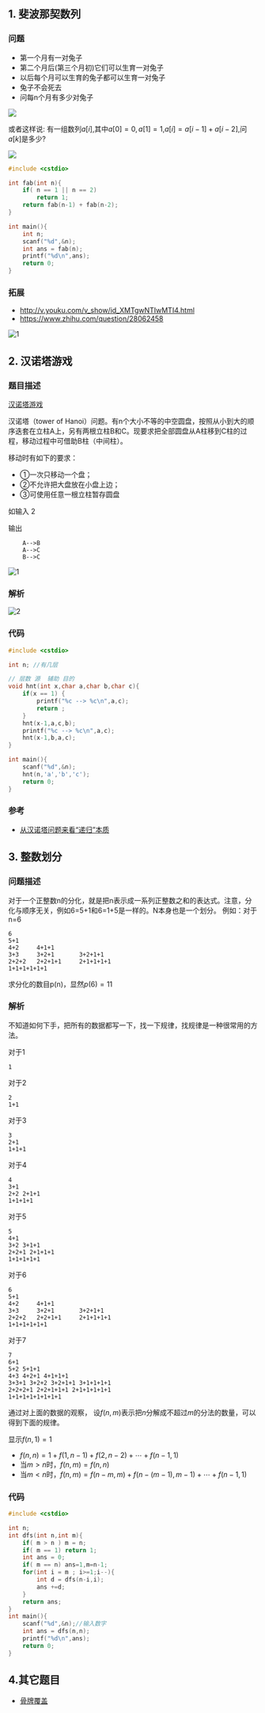 
## 1. 斐波那契数列

### 问题

 - 第一个月有一对兔子
 - 第二个月后(第三个月初)它们可以生育一对兔子
 - 以后每个月可以生育的兔子都可以生育一对兔子
 - 兔子不会死去
 - 问每n个月有多少对兔子

![](./fab-1.jpg)


或者这样说: 有一组数列$a[i]$,其中$a[0] = 0,a[1] = 1$,$a[i] = a[i-1] + a[i-2]$,问$a[k]$是多少?



![](./fab-2.jpg)


```c
#include <cstdio>

int fab(int n){
    if( n == 1 || n == 2)
        return 1;
    return fab(n-1) + fab(n-2);
}

int main(){
    int n;
    scanf("%d",&n);
    int ans = fab(n);
    printf("%d\n",ans);
    return 0;
}

```



### 拓展

- http://v.youku.com/v_show/id_XMTgwNTIwMTI4.html
- https://www.zhihu.com/question/28062458


![1](./plant_fac.jpg)

## 2. 汉诺塔游戏

### 题目描述

[汉诺塔游戏](http://www.4399.com/flash/676_1.htm)

汉诺塔（tower of Hanoi）问题。有n个大小不等的中空圆盘，按照从小到大的顺序迭套在立柱A上，另有两根立柱B和C。现要求把全部圆盘从A柱移到C柱的过程，移动过程中可借助B柱（中间柱）。

移动时有如下的要求：

 - ①一次只移动一个盘；
 - ②不允许把大盘放在小盘上边；
 - ③可使用任意一根立柱暂存圆盘 

如输入  2

输出

```
    A-->B
    A-->C
    B-->C
```

![1](./hnt.png)

### 解析


![2](./hnt1.png)

### 代码

```c
#include <cstdio>

int n; //有几层

// 层数 源  辅助 目的
void hnt(int x,char a,char b,char c){
    if(x == 1) {
        printf("%c --> %c\n",a,c);
        return ;
    }
    hnt(x-1,a,c,b);
    printf("%c --> %c\n",a,c);
    hnt(x-1,b,a,c);
}

int main(){
    scanf("%d",&n);
    hnt(n,'a','b','c');
    return 0;
}
```


### 参考

 - [从汉诺塔问题来看“递归”本质](https://www.cnblogs.com/tgycoder/p/6063722.html)


## 3. 整数划分

### 问题描述

对于一个正整数n的分化，就是把n表示成一系列正整数之和的表达式。注意，分化与顺序无关，例如6=5+1和6=1+5是一样的。N本身也是一个划分。
例如：对于n=6

```
6
5+1
4+2     4+1+1
3+3     3+2+1       3+2+1+1
2+2+2   2+2+1+1     2+1+1+1+1
1+1+1+1+1+1
```
求分化的数目p(n)，显然$p(6) = 11$

### 解析

不知道如何下手，把所有的数据都写一下，找一下规律，找规律是一种很常用的方法。

对于1

```
1
```

对于2

```
2
1+1
```

对于3

```
3
2+1
1+1+1
```

对于4

```
4
3+1
2+2 2+1+1
1+1+1+1
```

对于5

```
5
4+1
3+2 3+1+1
2+2+1 2+1+1+1
1+1+1+1+1
```

对于6

```
6
5+1
4+2     4+1+1
3+3     3+2+1       3+2+1+1
2+2+2   2+2+1+1     2+1+1+1+1
1+1+1+1+1+1
```

对于7

```
7
6+1
5+2 5+1+1
4+3 4+2+1 4+1+1+1
3+3+1 3+2+2 3+2+1+1 3+1+1+1+1
2+2+2+1 2+2+1+1+1 2+1+1+1+1+1
1+1+1+1+1+1+1+1
```
通过对上面的数据的观察， 设$f(n,m)$表示把$n$分解成不超过$m$的分法的数量，可以得到下面的规律。


显示$f(n,1)= 1$

 - $f(n,n) = 1+f(1,n-1) + f(2,n-2)+ \cdots +f(n-1,1)$
 - 当$m>n$时，$f(n,m) = f(n,n)$
 - 当$m<n$时，$f(n,m) = f(n-m,m)+ f(n-(m-1),m-1) + \cdots + f(n-1,1)$

### 代码

```c
#include <cstdio>

int n;
int dfs(int n,int m){
    if( m > n ) m = n;
    if( m == 1) return 1;
    int ans = 0;
    if( m == n) ans=1,m=n-1;
    for(int i = m ; i>=1;i--){
        int d = dfs(n-i,i);
        ans +=d;
    }
    return ans;
}
int main(){
    scanf("%d",&n);//输入数字
    int ans = dfs(n,n);
    printf("%d\n",ans);
    return 0;
}
```


## 4.其它题目

 - [骨牌覆盖](https://www.cnblogs.com/tjsudys/p/4427861.html)
